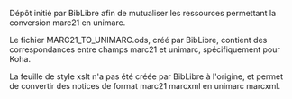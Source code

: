 Dépôt initié par BibLibre afin de mutualiser les ressources permettant la conversion marc21 en unimarc.

Le fichier MARC21_TO_UNIMARC.ods, créé par BibLibre, contient des correspondances entre champs marc21 et unimarc, spécifiquement pour Koha.

La feuille de style xslt n'a pas été créée par BibLibre à l'origine, et permet de convertir des notices de format marc21 marcxml en unimarc marcxml.
